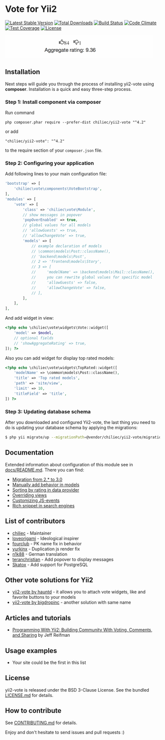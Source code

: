 # Vote for Yii2

[![Latest Stable Version](https://poser.pugx.org/chiliec/yii2-vote/v/stable.svg)](https://packagist.org/packages/chiliec/yii2-vote) 
[![Total Downloads](https://poser.pugx.org/chiliec/yii2-vote/downloads.svg)](https://packagist.org/packages/chiliec/yii2-vote) 
[![Build Status](https://travis-ci.org/chiliec/yii2-vote.svg?branch=master)](https://travis-ci.org/chiliec/yii2-vote) 
[![Code Climate](https://codeclimate.com/github/chiliec/yii2-vote/badges/gpa.svg)](https://codeclimate.com/github/chiliec/yii2-vote) 
[![Test Coverage](https://codeclimate.com/github/chiliec/yii2-vote/badges/coverage.svg)](https://codeclimate.com/github/chiliec/yii2-vote/coverage) 
[![License](https://poser.pugx.org/chiliec/yii2-vote/license.svg)](https://packagist.org/packages/chiliec/yii2-vote)

![How yii2-vote works](https://raw.githubusercontent.com/chiliec/yii2-vote/master/docs/showcase.gif)

## Installation

Next steps will guide you through the process of installing yii2-vote using **composer**. Installation is a quick and easy three-step process.

### Step 1: Install component via composer

Run command

```
php composer.phar require --prefer-dist chiliec/yii2-vote "^4.2"
```

or add

```
"chiliec/yii2-vote": "^4.2"
```

to the require section of your `composer.json` file.


### Step 2: Configuring your application

Add following lines to your main configuration file:

```php
'bootstrap' => [
    'chiliec\vote\components\VoteBootstrap',
],
'modules' => [
    'vote' => [
        'class' => 'chiliec\vote\Module',
        // show messages in popover
        'popOverEnabled' => true,
        // global values for all models
        // 'allowGuests' => true,
        // 'allowChangeVote' => true,
        'models' => [
        	// example declaration of models
            // \common\models\Post::className(),
            // 'backend\models\Post',
            // 2 => 'frontend\models\Story',
            // 3 => [
            //     'modelName' => \backend\models\Mail::className(),
            //     you can rewrite global values for specific model
            //     'allowGuests' => false,
            //     'allowChangeVote' => false,
            // ],
        ],      
    ],
],
```

And add widget in view:

```php
<?php echo \chiliec\vote\widgets\Vote::widget([
    'model' => $model,
    // optional fields
    // 'showAggregateRating' => true,
]); ?>
```

Also you can add widget for display top rated models:

```php
<?php echo \chiliec\vote\widgets\TopRated::widget([
    'modelName' => \common\models\Post::className(),
    'title' => 'Top rated models',
    'path' => 'site/view',
    'limit' => 10,
    'titleField' => 'title',
]) ?>
```

### Step 3: Updating database schema

After you downloaded and configured Yii2-vote, the last thing you need to do is updating your database schema by applying the migrations:

```bash
$ php yii migrate/up --migrationPath=@vendor/chiliec/yii2-vote/migrations
```

## Documentation

Extended information about configuration of this module see in [docs/README.md](https://github.com/chiliec/yii2-vote/blob/master/docs/README.md). There you can find:
* [Migration from 2.* to 3.0](https://github.com/chiliec/yii2-vote/blob/master/docs/README.md#migration-from-2-to-30)
* [Manually add behavior in models](https://github.com/chiliec/yii2-vote/blob/master/docs/README.md#manually-add-behavior-in-models)
* [Sorting by rating in data provider](https://github.com/chiliec/yii2-vote/blob/master/docs/README.md#sorting-by-rating-in-data-provider)
* [Overriding views](https://github.com/chiliec/yii2-vote/blob/master/docs/README.md#overriding-views)
* [Customizing JS-events](https://github.com/chiliec/yii2-vote/blob/master/docs/README.md#customizing-js-events)
* [Rich snippet in search engines](https://github.com/chiliec/yii2-vote/blob/master/docs/README.md#rich-snippet-in-search-engines)

## List of contributors

* [chiliec](https://github.com/chiliec) - Maintainer
* [loveorigami](https://github.com/loveorigami) - Ideological inspirer
* [fourclub](https://github.com/fourclub) - PK name fix in behavior
* [yurkinx](https://github.com/yurkinx) - Duplication js render fix
* [n1k88](https://github.com/n1k88) - German translation
* [teranchristian](https://github.com/teranchristian) - Add popover to display messages
* [Skatox](https://github.com/Skatox) - Add support for PostgreSQL

## Other vote solutions for Yii2

* [yii2-vote by hauntd](https://github.com/hauntd/yii2-vote) - it allows you to attach vote widgets, like and favorite buttons to your models
* [yii2-vote by bigdropinc](https://github.com/bigdropinc/yii2-vote) - another solution with same name

## Articles and tutorials

* [Programming With Yii2: Building Community With Voting, Comments, and Sharing](https://code.tutsplus.com/tutorials/programming-with-yii-building-community-with-voting-comments-and-sharing--cms-27798) by Jeff Reifman

## Usage examples

* Your site could be the first in this list

## License

yii2-vote is released under the BSD 3-Clause License. See the bundled [LICENSE.md](https://github.com/chiliec/yii2-vote/blob/master/LICENSE.md) for details.

## How to contribute 

See [CONTRIBUTING.md](https://github.com/chiliec/yii2-vote/blob/master/CONTRIBUTING.md) for details.

Enjoy and don't hesitate to send issues and pull requests :)
